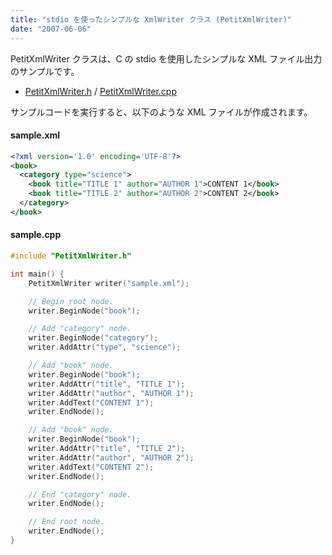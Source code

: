 ```yaml
---
title: "stdio を使ったシンプルな XmlWriter クラス (PetitXmlWriter)"
date: "2007-06-06"
---
```


PetitXmlWriter クラスは、C の stdio を使用したシンプルな XML ファイル出力のサンプルです。

- [PetitXmlWriter.h](./PetitXmlWriter.h) / [PetitXmlWriter.cpp](./PetitXmlWriter.cpp)

サンプルコードを実行すると、以下のような XML ファイルが作成されます。

#### sample.xml

```xml
<?xml version='1.0' encoding='UTF-8'?>
<book>
  <category type="science">
    <book title="TITLE 1" author="AUTHOR 1">CONTENT 1</book>
    <book title="TITLE 2" author="AUTHOR 2">CONTENT 2</book>
  </category>
</book>
```

#### sample.cpp

```cpp
#include "PetitXmlWriter.h"

int main() {
    PetitXmlWriter writer("sample.xml");

    // Begin root node.
    writer.BeginNode("book");

    // Add "category" node.
    writer.BeginNode("category");
    writer.AddAttr("type", "science");

    // Add "book" node.
    writer.BeginNode("book");
    writer.AddAttr("title", "TITLE 1");
    writer.AddAttr("author", "AUTHOR 1");
    writer.AddText("CONTENT 1");
    writer.EndNode();

    // Add "book" node.
    writer.BeginNode("book");
    writer.AddAttr("title", "TITLE 2");
    writer.AddAttr("author", "AUTHOR 2");
    writer.AddText("CONTENT 2");
    writer.EndNode();

    // End "category" node.
    writer.EndNode();

    // End root node.
    writer.EndNode();
}
```


